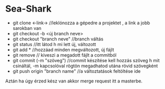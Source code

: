 # Sea-Shark

- git clone <-link-> //leklónozza a gépedre a projektet , a link a jobb sarokban van
- git checkout -b <új branch neve>
- git checkout "branch neve"  //branch váltás
- git status  //itt látod h mi lett új, változott
- git add * //hozzáad minden megváltozott, új fájlt
- git remove // kiveszi a megadott fájlt a commitból
- git commit (-m "szöveg") //commit készítése kell hozzás szöveg h mit csináltál, -m kapcsolóval rögtön megadhatod utána rövid                                 szövegként
- git push origin "branch name"  //a változtatások feltöltése ide

Aztán ha úgy érzed kész van akkor merge request itt a masterbe.

